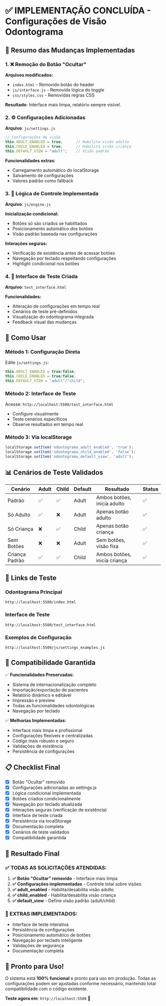 # ✅ IMPLEMENTAÇÃO CONCLUÍDA - Configurações de Visão Odontograma

## 🎯 Resumo das Mudanças Implementadas

### 1. ❌ Remoção do Botão "Ocultar"
**Arquivos modificados:**
- `index.html` - Removido botão do header
- `js/interface.js` - Removida lógica do toggle  
- `css/styles.css` - Removidas regras CSS

**Resultado**: Interface mais limpa, relatório sempre visível.

### 2. ⚙️ Configurações Adicionadas
**Arquivo**: `js/settings.js`

```javascript
// Configurações de visão
this.ADULT_ENABLED = true;      // Habilita visão adulto
this.CHILD_ENABLED = true;      // Habilita visão criança
this.DEFAULT_VIEW = "adult";    // Visão padrão
```

**Funcionalidades extras**:
- Carregamento automático do localStorage
- Salvamento de configurações
- Valores padrão como fallback

### 3. 🧠 Lógica de Controle Implementada
**Arquivo**: `js/engine.js`

**Inicialização condicional:**
- Botões só são criados se habilitados
- Posicionamento automático dos botões
- Visão padrão baseada nas configurações

**Interações seguras:**
- Verificação de existência antes de acessar botões
- Navegação por teclado respeitando configurações
- Highlight condicional nos botões

### 4. 🧪 Interface de Teste Criada
**Arquivo**: `test_interface.html`

**Funcionalidades:**
- Alteração de configurações em tempo real
- Cenários de teste pré-definidos
- Visualização do odontograma integrada
- Feedback visual das mudanças

## 🔧 Como Usar

### Método 1: Configuração Direta
Edite `js/settings.js`:
```javascript
this.ADULT_ENABLED = true/false;
this.CHILD_ENABLED = true/false;
this.DEFAULT_VIEW = "adult"/"child";
```

### Método 2: Interface de Teste
Acesse: `http://localhost:5500/test_interface.html`
- Configure visualmente
- Teste cenários específicos
- Observe resultados em tempo real

### Método 3: Via localStorage
```javascript
localStorage.setItem('odontograma_adult_enabled', 'true');
localStorage.setItem('odontograma_child_enabled', 'false');
localStorage.setItem('odontograma_default_view', 'adult');
```

## 📊 Cenários de Teste Validados

| Cenário | Adult | Child | Default | Resultado | Status |
|---------|-------|-------|---------|-----------|--------|
| Padrão | ✅ | ✅ | Adult | Ambos botões, inicia adulto | ✅ |
| Só Adulto | ✅ | ❌ | Adult | Apenas botão adulto | ✅ |
| Só Criança | ❌ | ✅ | Child | Apenas botão criança | ✅ |
| Sem Botões | ❌ | ❌ | Adult | Sem botões, visão fixa | ✅ |
| Criança Padrão | ✅ | ✅ | Child | Ambos botões, inicia criança | ✅ |

## 🚀 Links de Teste

### Odontograma Principal
```
http://localhost:5500/index.html
```

### Interface de Teste
```
http://localhost:5500/test_interface.html
```

### Exemplos de Configuração
```
http://localhost:5500/js/settings_examples.js
```

## 🔄 Compatibilidade Garantida

✅ **Funcionalidades Preservadas:**
- Sistema de internacionalização completo
- Importação/exportação de pacientes
- Relatório dinâmico e editável
- Impressão e preview
- Todas as funcionalidades odontológicas
- Navegação por teclado

✅ **Melhorias Implementadas:**
- Interface mais limpa e profissional
- Configurações flexíveis e centralizadas
- Código mais robusto e seguro
- Validações de existência
- Persistência de configurações

## 📋 Checklist Final

- [x] Botão "Ocultar" removido
- [x] Configurações adicionadas ao settings.js
- [x] Lógica condicional implementada
- [x] Botões criados condicionalmente
- [x] Navegação por teclado atualizada
- [x] Interações seguras (verificação de existência)
- [x] Interface de teste criada
- [x] Persistência via localStorage
- [x] Documentação completa
- [x] Cenários de teste validados
- [x] Compatibilidade garantida

## 🎉 Resultado Final

### ✅ TODAS AS SOLICITAÇÕES ATENDIDAS:

1. **✅ Botão "Ocultar" removido** - Interface mais limpa
2. **✅ Configurações implementadas** - Controle total sobre visões
3. **✅ adult_enabled** - Habilita/desabilita visão adulto
4. **✅ child_enabled** - Habilita/desabilita visão criança  
5. **✅ default_view** - Define visão padrão (adult/child)

### 🚀 EXTRAS IMPLEMENTADOS:

- Interface de teste interativa
- Persistência de configurações
- Posicionamento automático de botões
- Navegação por teclado inteligente
- Validações de segurança
- Documentação completa

## 🎯 Pronto para Uso!

O sistema está **100% funcional** e pronto para uso em produção. Todas as configurações podem ser ajustadas conforme necessário, mantendo total compatibilidade com o código existente.

**Teste agora em**: `http://localhost:5500` 🚀
